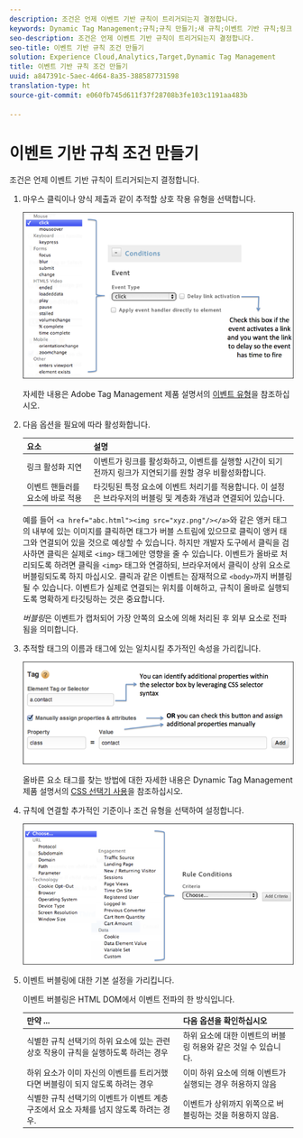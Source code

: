 ```yaml
---
description: 조건은 언제 이벤트 기반 규칙이 트리거되는지 결정합니다.
keywords: Dynamic Tag Management;규칙;규칙 만들기;새 규칙;이벤트 기반 규칙;링크 활성화 지연;요소에 이벤트 처리기 직접 적용;버블링;이벤트 버블링
seo-description: 조건은 언제 이벤트 기반 규칙이 트리거되는지 결정합니다.
seo-title: 이벤트 기반 규칙 조건 만들기
solution: Experience Cloud,Analytics,Target,Dynamic Tag Management
title: 이벤트 기반 규칙 조건 만들기
uuid: a847391c-5aec-4d64-8a35-388587731598
translation-type: ht
source-git-commit: e060fb745d611f37f28708b3fe103c1191aa483b

---
```



# 이벤트 기반 규칙 조건 만들기

조건은 언제 이벤트 기반 규칙이 트리거되는지 결정합니다.

1. 마우스 클릭이나 양식 제출과 같이 추적할 상호 작용 유형을 선택합니다.

   ![](assets/condition-event-based.png)

   자세한 내용은 Adobe Tag Management 제품 설명서의 [이벤트 유형](https://marketing.adobe.com/resources/help/ko_KR/dtm/event_types.html)을 참조하십시오.

1. 다음 옵션을 필요에 따라 활성화합니다.

   | 요소 | 설명 |
   |--- |--- |
   | 링크 활성화 지연 | 이벤트가 링크를 활성화하고, 이벤트를 실행할 시간이 되기 전까지 링크가 지연되기를 원할 경우 비활성화합니다. |
   | 이벤트 핸들러를 요소에 바로 적용 | 타깃팅된 특정 요소에 이벤트 처리기를 적용합니다. 이 설정은 브라우저의 버블링 및 계층화 개념과 연결되어 있습니다. |

   예를 들어 `<a href="abc.html"><img src="xyz.png"/></a>`와 같은 앵커 태그의 내부에 있는 이미지를 클릭하면 태그가 버블 스트림에 있으므로 클릭이 앵커 태그와 연결되어 있을 것으로 예상할 수 있습니다. 하지만 개발자 도구에서 클릭을 검사하면 클릭은 실제로 `<img>` 태그에만 영향을 줄 수 있습니다. 이벤트가 올바로 처리되도록 하려면 클릭을 `<img>` 태그와 연결하되, 브라우저에서 클릭이 상위 요소로 버블링되도록 하지 마십시오. 클릭과 같은 이벤트는 잠재적으로 `<body>`까지 버블링될 수 있습니다. 이벤트가 실제로 연결되는 위치를 이해하고, 규칙이 올바로 실행되도록 명확하게 타깃팅하는 것은 중요합니다.

   *버블링*&#x200B;은 이벤트가 캡처되어 가장 안쪽의 요소에 의해 처리된 후 외부 요소로 전파됨을 의미합니다.

1. 추적할 태그의 이름과 태그에 있는 일치시킬 추가적인 속성을 가리킵니다.

   ![](assets/condition-event-based2.png)

   올바른 요소 태그를 찾는 방법에 대한 자세한 내용은 Dynamic Tag Management 제품 설명서의 [CSS 선택기 사용](https://marketing.adobe.com/resources/help/ko_KR/dtm/css-selector.html)을 참조하십시오.

1. 규칙에 연결할 추가적인 기준이나 조건 유형을 선택하여 설정합니다.

   ![](assets/condition-event-based3.png)

1. 이벤트 버블링에 대한 기본 설정을 가리킵니다.

   이벤트 버블링은 HTML DOM에서 이벤트 전파의 한 방식입니다.

   | 만약 ... | 다음 옵션을 확인하십시오 |
   |--- |--- |
   | 식별한 규칙 선택기의 하위 요소에 있는 관련 상호 작용이 규칙을 실행하도록 하려는 경우 | 하위 요소에 대한 이벤트의 버블링 허용와 같은 것일 수 있습니다. |
   | 하위 요소가 이미 자신의 이벤트를 트리거했다면 버블링이 되지 않도록 하려는 경우 | 이미 하위 요소에 의해 이벤트가 실행되는 경우 허용하지 않음 |
   | 식별한 규칙 선택기의 이벤트가 이벤트 계층 구조에서 요소 자체를 넘지 않도록 하려는 경우. | 이벤트가 상위까지 위쪽으로 버블링하는 것을 허용하지 않음. |
